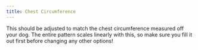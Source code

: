 ```yaml
---
title: Chest Circumference
---
```


This should be adjusted to match the chest circumference measured off your dog.
The entire pattern scales linearly with this, so make sure you fill it out first
before changing any other options!
